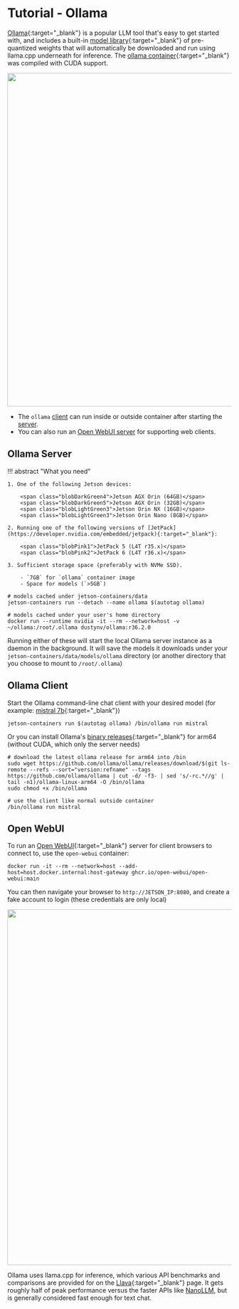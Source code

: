 # Tutorial - Ollama

[Ollama](https://github.com/ollama/ollama){:target="_blank"} is a popular LLM tool that's easy to get started with, and includes a built-in [model library](https://ollama.com/library){:target="_blank"} of pre-quantized weights that will automatically be downloaded and run using llama.cpp underneath for inference.  The [ollama container](https://github.com/dusty-nv/jetson-containers/tree/dev/packages/llm/ollama){:target="_blank"} was compiled with CUDA support.

<img src="https://github.com/dusty-nv/jetson-containers/blob/docs/docs/images/ollama_cli.gif?raw=true" width="750px"></img>

* The `ollama` [client](#ollama-client) can run inside or outside container after starting the [server](#ollama-server).
* You can also run an [Open WebUI server](#open-webui) for supporting web clients.

## Ollama Server

!!! abstract "What you need"

    1. One of the following Jetson devices:

        <span class="blobDarkGreen4">Jetson AGX Orin (64GB)</span>
        <span class="blobDarkGreen5">Jetson AGX Orin (32GB)</span>
        <span class="blobLightGreen3">Jetson Orin NX (16GB)</span>
        <span class="blobLightGreen3">Jetson Orin Nano (8GB)</span>
	   
    2. Running one of the following versions of [JetPack](https://developer.nvidia.com/embedded/jetpack){:target="_blank"}:

        <span class="blobPink1">JetPack 5 (L4T r35.x)</span>
        <span class="blobPink2">JetPack 6 (L4T r36.x)</span>

    3. Sufficient storage space (preferably with NVMe SSD).

        - `7GB` for `ollama` container image
        - Space for models (`>5GB`)
		 
```
# models cached under jetson-containers/data
jetson-containers run --detach --name ollama $(autotag ollama)

# models cached under your user's home directory
docker run --runtime nvidia -it --rm --network=host -v ~/ollama:/root/.ollama dustynv/ollama:r36.2.0
```

Running either of these will start the local Ollama server instance as a daemon in the background.  It will save the models it downloads under your `jetson-containers/data/models/ollama` directory (or another directory that you choose to mount to `/root/.ollama`)

## Ollama Client

Start the Ollama command-line chat client with your desired model (for example: [mistral 7b](https://ollama.com/library/mistral){:target="_blank"})

```
jetson-containers run $(autotag ollama) /bin/ollama run mistral
```

Or you can install Ollama's [binary releases](https://github.com/ollama/ollama/releases){:target="_blank"} for arm64 (without CUDA, which only the server needs)

```
# download the latest ollama release for arm64 into /bin
sudo wget https://github.com/ollama/ollama/releases/download/$(git ls-remote --refs --sort="version:refname" --tags https://github.com/ollama/ollama | cut -d/ -f3- | sed 's/-rc.*//g' | tail -n1)/ollama-linux-arm64 -O /bin/ollama
sudo chmod +x /bin/ollama

# use the client like normal outside container
/bin/ollama run mistral
```

## Open WebUI

To run an [Open WebUI](https://github.com/open-webui/open-webui){:target="_blank"} server for client browsers to connect to, use the `open-webui` container:

```
docker run -it --rm --network=host --add-host=host.docker.internal:host-gateway ghcr.io/open-webui/open-webui:main
```

You can then navigate your browser to `http://JETSON_IP:8080`, and create a fake account to login (these credentials are only local)

<img src="https://raw.githubusercontent.com/dusty-nv/jetson-containers/docs/docs/images/ollama_open_webui.jpg" width="800px"></img>

Ollama uses llama.cpp for inference, which various API benchmarks and comparisons are provided for on the [Llava](./tutorial_llava.md){:target="_blank"} page.  It gets roughly half of peak performance versus the faster APIs like [NanoLLM](./tutorial_nano-llm.md), but is generally considered fast enough for text chat.  